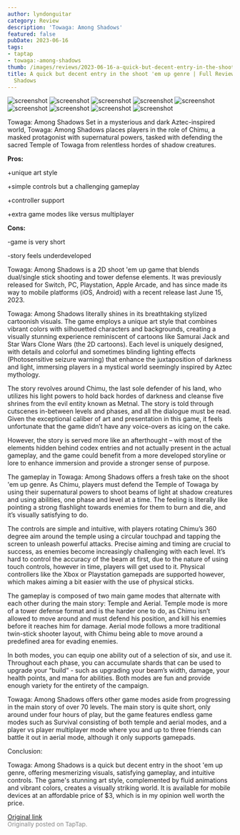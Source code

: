 ```yaml
---
author: lyndonguitar
category: Review
description: 'Towaga: Among Shadows'
featured: false
pubDate: 2023-06-16
tags:
- taptap
- towaga:-among-shadows
thumb: /images/reviews/2023-06-16-a-quick-but-decent-entry-in-the-shoot-em-up-genre--full-review---towaga-among-shadows-0.avif
title: A quick but decent entry in the shoot 'em up genre | Full Review - Towaga Among
  Shadows
---
```


<div class="gallery">
  <img src="/images/reviews/2023-06-16-a-quick-but-decent-entry-in-the-shoot-em-up-genre--full-review---towaga-among-shadows-0.avif" alt="screenshot" />
  <img src="/images/reviews/2023-06-16-a-quick-but-decent-entry-in-the-shoot-em-up-genre--full-review---towaga-among-shadows-1.avif" alt="screenshot" />
  <img src="/images/reviews/2023-06-16-a-quick-but-decent-entry-in-the-shoot-em-up-genre--full-review---towaga-among-shadows-2.avif" alt="screenshot" />
  <img src="/images/reviews/2023-06-16-a-quick-but-decent-entry-in-the-shoot-em-up-genre--full-review---towaga-among-shadows-3.avif" alt="screenshot" />
  <img src="/images/reviews/2023-06-16-a-quick-but-decent-entry-in-the-shoot-em-up-genre--full-review---towaga-among-shadows-4.avif" alt="screenshot" />
  <img src="/images/reviews/2023-06-16-a-quick-but-decent-entry-in-the-shoot-em-up-genre--full-review---towaga-among-shadows-5.avif" alt="screenshot" />
  <img src="/images/reviews/2023-06-16-a-quick-but-decent-entry-in-the-shoot-em-up-genre--full-review---towaga-among-shadows-6.avif" alt="screenshot" />
  <img src="/images/reviews/2023-06-16-a-quick-but-decent-entry-in-the-shoot-em-up-genre--full-review---towaga-among-shadows-7.avif" alt="screenshot" />
  <img src="/images/reviews/2023-06-16-a-quick-but-decent-entry-in-the-shoot-em-up-genre--full-review---towaga-among-shadows-8.avif" alt="screenshot" />
</div>

Towaga: Among Shadows
Set in a mysterious and dark Aztec-inspired world, Towaga: Among Shadows places players in the role of Chimu, a masked protagonist with supernatural powers, tasked with defending the sacred Temple of Towaga from relentless hordes of shadow creatures.


**Pros:**


+unique art style

+simple controls but a challenging gameplay

+controller support

+extra game modes like versus multiplayer


**Cons:**


-game is very short

-story feels underdeveloped

Towaga: Among Shadows is a  2D shoot 'em up game that blends dual/single stick shooting and tower defense elements. It was previously released for Switch, PC, Playstation, Apple Arcade, and has since made its way to mobile platforms (iOS, Android) with a recent release last June 15, 2023.

Towaga: Among Shadows literally shines in its breathtaking stylized cartoonish visuals. The game employs a unique art style that combines vibrant colors with silhouetted characters and backgrounds, creating a visually stunning experience reminiscent of cartoons like Samurai Jack and Star Wars Clone Wars (the 2D cartoons). Each level is uniquely designed, with details and colorful and sometimes blinding lighting effects (Photosensitive seizure warning) that enhance the juxtaposition of darkness and light, immersing players in a mystical world seemingly inspired by Aztec mythology.

The story revolves around Chimu, the last sole defender of his land, who utilizes his light powers to hold back hordes of darkness and cleanse five shrines from the evil entity known as Metnal. The story is told through cutscenes in-between levels and phases, and all the dialogue must be read. Given the exceptional caliber of art and presentation in this game, it feels unfortunate that the game didn’t have any voice-overs as icing on the cake.

However, the story is served more like an afterthought – with most of the elements hidden behind codex entries and not actually present in the actual gameplay, and the game could benefit from a more developed storyline or lore to enhance immersion and provide a stronger sense of purpose.

The gameplay in Towaga: Among Shadows offers a fresh take on the shoot 'em up genre. As Chimu, players must defend the Temple of Towaga by using their supernatural powers to shoot beams of light at shadow creatures and using abilities, one phase and level at a time. The feeling is literally like pointing a strong flashlight towards enemies for them to burn and die, and it’s visually satisfying to do.

The controls are simple and intuitive, with players rotating Chimu’s 360 degree aim around the temple using a circular touchpad and tapping the screen to unleash powerful attacks. Precise aiming and timing are crucial to success, as enemies become increasingly challenging with each level. It’s hard to control the accuracy of the beam at first, due to the nature of using touch controls, however in time, players will get used to it. Physical controllers like the Xbox or Playstation gamepads are supported however, which makes aiming a bit easier with the use of physical sticks.

The gameplay is composed of two main game modes that alternate with each other during the main story: Temple and Aerial. Temple mode is more of a tower defense format and is the harder one to do, as Chimu isn’t allowed to move around and must defend his position, and kill his enemies before it reaches him for damage. Aerial mode follows a more traditional twin-stick shooter layout, with Chimu being able to move around a predefined area for evading enemies.

In both modes, you can equip one ability out of a selection of six, and use it. Throughout each phase, you can accumulate shards that can be used to upgrade your “build” - such as upgrading your beam’s width, damage, your health points, and mana for abilities. Both modes are fun and provide enough variety for the entirety of the campaign.

Towaga: Among Shadows offers other game modes aside from progressing in the main story of over 70 levels. The main story is quite short, only around under four hours of play, but the game features endless game modes such as Survival consisting of both temple and aerial modes, and a player vs player multiplayer mode where you and up to three friends can battle it out in aerial mode, although it only supports gamepads.

Conclusion:

Towaga: Among Shadows is a quick but decent entry in the shoot 'em up genre, offering mesmerizing visuals, satisfying gameplay, and intuitive controls. The game's stunning art style, complemented by fluid animations and vibrant colors, creates a visually striking world. It is available for mobile devices at an affordable price of $3, which is in my opinion well worth the price.

[Original link](https://www.taptap.io/post/5822093)<br><span style="font-size: 0.95em; color: #888;">Originally posted on TapTap.</span>
